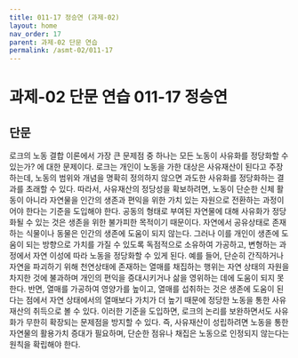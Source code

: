 ```yaml
---
title: 011-17 정승연 (과제-02)
layout: home
nav_order: 17
parent: 과제-02 단문 연습
permalink: /asmt-02/011-17
---
```


# 과제-02 단문 연습 011-17 정승연 

## 단문

로크의 노동 결합 이론에서 가장 큰 문제점 중 하나는 모든 노동이 사유화를 정당화할 수 있는가? 에 대한 문제이다. 로크는 개인이 노동을 가한 대상은 사유재산이 된다고 주장하는데, 노동의 범위와 개념을 명확히 정의하지 않으면 과도한 사유화를 정당화하는 결과를 초래할 수 있다. 따라서, 사유재산의 정당성을 확보하려면, 노동이 단순한 신체 활동이 아니라 자연물을 인간의 생존과 편익을 위한 가치 있는 자원으로 전환하는 과정이어야 한다는 기준을 도입해야 한다. 공동의 형태로 부여된 자연물에 대해 사유화가 정당화될 수 있는 것은 생존을 위한 불가피한 목적이기 때문이다. 자연에서 공유상태로 존재하는 식물이나 동물은 인간의 생존에 도움이 되지 않는다. 그러나 이를 개인이 생존에 도움이 되는 방향으로 가치를 가질 수 있도록 독점적으로 소유하여 가공하고, 변형하는 과정에서 자연 이성에 따라 노동을 정당화할 수 있게 된다. 예를 들어, 단순히 간직하거나 자연을 파괴하기 위해 천연상태에 존재하는 열매를 채집하는 행위는 자연 상태의 자원을 차지한 것에 불과하며 개인의 편익을 증대시키거나 삶을 영위하는 데에 도움이 되지 못한다. 반면, 열매를 가공하여 영양가를 높이고, 열매를 섭취하는 것은 생존에 도움이 된다는 점에서 자연 상태에서의 열매보다 가치가 더 높기 때문에 정당한 노동을 통한 사유재산의 취득으로 볼 수 있다. 이러한 기준을 도입하면, 로크의 논리를 보완하면서도 사유화가 무한히 확장되는 문제점을 방지할 수 있다. 즉, 사유재산이 성립하려면 노동을 통한 자연물의 활용가치 증대가 필요하며, 단순한 점유나 채집은 노동으로 인정되지 않는다는 원칙을 확립해야 한다.